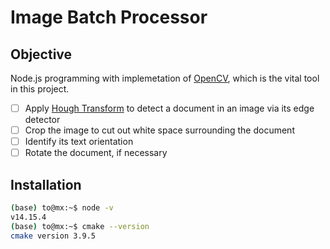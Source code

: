 # Image Batch Processor

## Objective
Node.js programming with implemetation of [OpenCV](https://opencv.org/), which is the vital tool in this project.

- [ ] Apply [Hough Transform](https://en.wikipedia.org/wiki/Hough_transform) to detect a document in an image via its edge detector
- [ ] Crop the image to cut out white space surrounding the document
- [ ] Identify its text orientation
- [ ] Rotate the document, if necessary

## Installation

```bash
(base) to@mx:~$ node -v
v14.15.4
(base) to@mx:~$ cmake --version
cmake version 3.9.5
```
